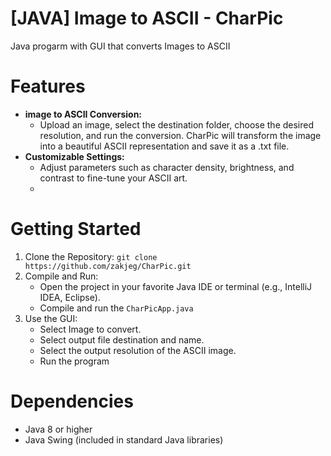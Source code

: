 # [JAVA] Image to ASCII - CharPic
Java progarm with GUI that converts Images to ASCII 

# Features
* **image to ASCII Conversion:**
    * Upload an image, select the destination folder, choose the desired resolution, and run the conversion. CharPic will transform the image into a beautiful ASCII representation and save it as a .txt file.
* **Customizable Settings:**
    * Adjust parameters such as character density, brightness, and contrast to fine-tune your ASCII art.
    * 
# Getting Started 
1. Clone the Repository:
`git clone https://github.com/zakjeg/CharPic.git`
2. Compile and Run:
   * Open the project in your favorite Java IDE or terminal (e.g., IntelliJ IDEA, Eclipse).
   * Compile and run the `CharPicApp.java`
4. Use the GUI:
   * Select Image to convert.
   * Select output file destination and name.
   * Select the output resolution of the ASCII image.
   * Run the program
# Dependencies
* Java 8 or higher
* Java Swing (included in standard Java libraries)
